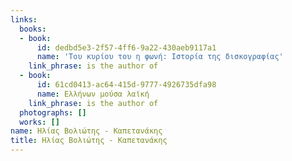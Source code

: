 ```yaml
---
links:
  books:
  - book:
      id: dedbd5e3-2f57-4ff6-9a22-430aeb9117a1
      name: 'Του κυρίου του η φωνή: Ιστορία της δισκογραφίας'
    link_phrase: is the author of
  - book:
      id: 61cd0413-ac64-415d-9777-4926735dfa98
      name: Ελλήνων μούσα λαϊκή
    link_phrase: is the author of
  photographs: []
  works: []
name: Ηλίας Βολιώτης - Καπετανάκης
title: Ηλίας Βολιώτης - Καπετανάκης
---
```


